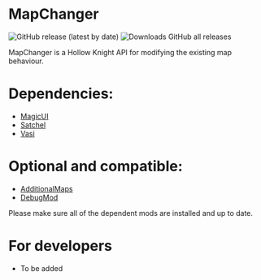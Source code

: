 # MapChanger
![GitHub release (latest by date)](https://img.shields.io/github/v/release/syyePhenomenol/MapChanger)
![Downloads GitHub all releases](https://img.shields.io/github/downloads/syyePhenomenol/MapChanger/total)

MapChanger is a Hollow Knight API for modifying the existing map behaviour.

# Dependencies:
- [MagicUI](https://github.com/BadMagic100/HollowKnight.MagicUI)
- [Satchel](https://github.com/PrashantMohta/Satchel)
- [Vasi](https://github.com/fifty-six/HollowKnight.Vasi)

# Optional and compatible:
- [AdditionalMaps](https://github.com/SFGrenade/AdditionalMaps)
- [DebugMod](https://github.com/TheMulhima/HollowKnight.DebugMod)


Please make sure all of the dependent mods are installed and up to date.

# For developers
- To be added
